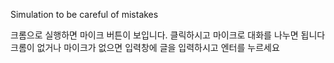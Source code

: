 Simulation to be careful of mistakes

크롬으로 실행하면 마이크 버튼이 보입니다. 클릭하시고 마이크로 대화를 나누면 됩니다
크롬이 없거나 마이크가 없으면 입력창에 글을 입력하시고 엔터를 누르세요

